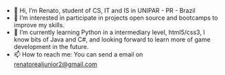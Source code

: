 - 👋 Hi, I’m Renato, student of CS, IT and IS in UNIPAR - PR - Brazil
- 👀 I’m interested in participate in projects open source and bootcamps to improve my skills.
- 🌱 I’m currently learning Python in a intermediary level, html5/css3, I know bits of Java and C#, and looking forward to learn more of game development in the future.
- 📫 How to reach me: You can send a email on renatorealjunior2@gmail.com

<!---
RRealJ/RRealJ is a ✨ special ✨ repository because its `README.md` (this file) appears on your GitHub profile.
You can click the Preview link to take a look at your changes.
--->
